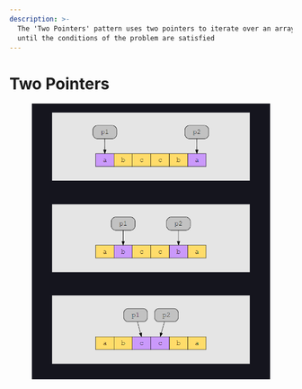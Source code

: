 ```yaml
---
description: >-
  The 'Two Pointers' pattern uses two pointers to iterate over an array or list
  until the conditions of the problem are satisfied
---
```


# Two Pointers

<figure><img src="../.gitbook/assets/Screenshot 2023-06-12 182946.png" alt=""><figcaption></figcaption></figure>
